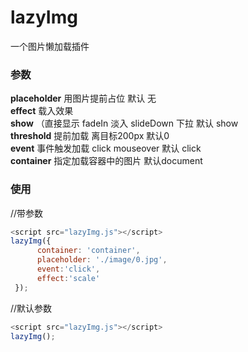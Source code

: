 # lazyImg
一个图片懒加载插件
 
### 参数 
**placeholder**    用图片提前占位  默认  无<br/> 
**effect**   载入效果<br/> 
**show**   （直接显示 fadeIn 淡入 slideDown 下拉 默认 show<br/> 
**threshold**   提前加载 离目标200px 默认0<br/> 
**event**  事件触发加载 click mouseover 默认 click<br/> 
**container**  指定加载容器中的图片 默认document

### 使用
//带参数
``` javascript
<script src="lazyImg.js"></script>
lazyImg({
      container: 'container',
      placeholder: './image/0.jpg',
      event:'click',
      effect:'scale'
 });
 ```
 
 //默认参数
 ``` javascript
 <script src="lazyImg.js"></script>
 lazyImg();
 ``` 

